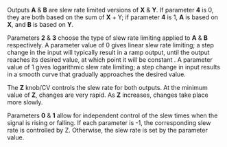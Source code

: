 
Outputs **A** & **B** are slew rate limited versions of **X** & **Y**. If parameter **4** is 0, they are both based on the sum of **X** + Y; if
parameter **4** is 1, **A** is based on **X**, and **B** is based on **Y**.

Parameters **2** & **3** choose the type of slew rate limiting applied to **A** & **B** respectively. A parameter value of 0 gives
linear slew rate limiting; a step change in the input will typically result in a ramp output, until the output reaches
its desired value, at which point it will be constant . A parameter value of 1 gives logarithmic slew rate limiting; a
step change in input results in a smooth curve that gradually approaches the desired value.

The **Z** knob/CV controls the slew rate for both outputs. At the minimum value of **Z**, changes are very rapid. As **Z**
increases, changes take place more slowly.

Parameters **0** & **1** allow for independent control of the slew times when the signal is rising or falling. If each parameter
is -1, the corresponding slew rate is controlled by Z. Otherwise, the slew rate is set by the parameter value.
